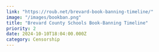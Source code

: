 ```yaml
---
link: "https://roub.net/brevard-book-banning-timeline/"
image: "/images/bookban.png"
title: "Brevard County Schools Book-Banning Timeline"
priority: 2
date: 2024-10-10T18:04:00.000Z
category: Censorship
---
```

